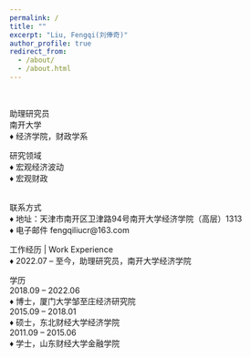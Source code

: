 ```yaml
---
permalink: /
title: ""
excerpt: "Liu, Fengqi(刘俸奇)"
author_profile: true
redirect_from: 
  - /about/
  - /about.html
---
```


<br/>

助理研究员 <br/>
南开大学 <br/>
♦ 经济学院，财政学系 <br/>

研究领域 <br/>
♦ 宏观经济波动<br/>
♦ 宏观财政 <br/>

<br/>
联系方式 <br/>
♦ 地址：天津市南开区卫津路94号南开大学经济学院（高层）1313 <br/>
♦ 电子邮件 fengqiliucr@163.com <br/>

工作经历 | Work Experience<br/>
♦ 2022.07 – 至今，助理研究员，南开大学经济学院 <br/>

学历 <br/>
2018.09 – 2022.06<br/>
♦ 博士，厦门大学邹至庄经济研究院 <br/>
2015.09 – 2018.01<br/>
♦ 硕士，东北财经大学经济学院 <br/>
2011.09 – 2015.06<br/>
♦ 学士，山东财经大学金融学院 <br/>

